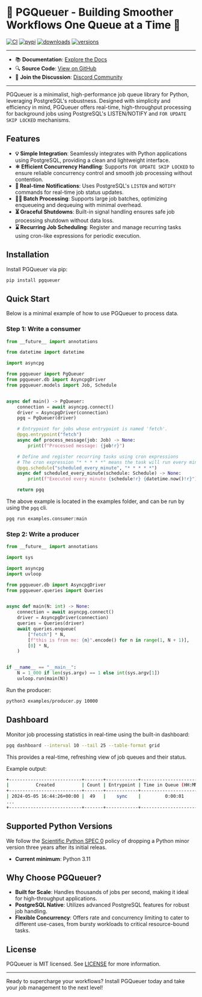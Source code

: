 # 🚀 PGQueuer - Building Smoother Workflows One Queue at a Time 🚀

[![CI](https://github.com/janbjorge/pgqueuer/actions/workflows/ci.yml/badge.svg)](https://github.com/janbjorge/pgqueuer/actions/workflows/ci.yml?query=branch%3Amain) [![pypi](https://img.shields.io/pypi/v/pgqueuer.svg)](https://pypi.python.org/pypi/pgqueuer) [![downloads](https://static.pepy.tech/badge/pgqueuer/month)](https://pepy.tech/project/pgqueuer) [![versions](https://img.shields.io/pypi/pyversions/pgqueuer.svg)](https://github.com/janbjorge/pgqueuer)

---

- 📚 **Documentation**: [Explore the Docs](https://pgqueuer.readthedocs.io/en/latest/)
- 🔍 **Source Code**: [View on GitHub](https://github.com/janbjorge/pgqueuer/)
- 💬 **Join the Discussion**: [Discord Community](https://discord.gg/C7YMBzcRMQ)

---

PGQueuer is a minimalist, high-performance job queue library for Python, leveraging PostgreSQL's robustness. Designed with simplicity and efficiency in mind, PGQueuer offers real-time, high-throughput processing for background jobs using PostgreSQL's LISTEN/NOTIFY and `FOR UPDATE SKIP LOCKED` mechanisms.

## Features

- **💡 Simple Integration**: Seamlessly integrates with Python applications using PostgreSQL, providing a clean and lightweight interface.
- **⚛️ Efficient Concurrency Handling**: Supports `FOR UPDATE SKIP LOCKED` to ensure reliable concurrency control and smooth job processing without contention.
- **🚧 Real-time Notifications**: Uses PostgreSQL's `LISTEN` and `NOTIFY` commands for real-time job status updates.
- **👨‍🎓 Batch Processing**: Supports large job batches, optimizing enqueueing and dequeuing with minimal overhead.
- **⏳ Graceful Shutdowns**: Built-in signal handling ensures safe job processing shutdown without data loss.
- **⌛ Recurring Job Scheduling**: Register and manage recurring tasks using cron-like expressions for periodic execution.

## Installation

Install PGQueuer via pip:

```bash
pip install pgqueuer
```

## Quick Start

Below is a minimal example of how to use PGQueuer to process data.

### Step 1: Write a consumer

```python
from __future__ import annotations

from datetime import datetime

import asyncpg

from pgqueuer import PgQueuer
from pgqueuer.db import AsyncpgDriver
from pgqueuer.models import Job, Schedule


async def main() -> PgQueuer:
    connection = await asyncpg.connect()
    driver = AsyncpgDriver(connection)
    pgq = PgQueuer(driver)

    # Entrypoint for jobs whose entrypoint is named 'fetch'.
    @pgq.entrypoint("fetch")
    async def process_message(job: Job) -> None:
        print(f"Processed message: {job!r}")

    # Define and register recurring tasks using cron expressions
    # The cron expression "* * * * *" means the task will run every minute
    @pgq.schedule("scheduled_every_minute", "* * * * *")
    async def scheduled_every_minute(schedule: Schedule) -> None:
        print(f"Executed every minute {schedule!r} {datetime.now()!r}")

    return pgq
```

The above example is located in the examples folder, and can be run by using the `pgq` cli.
```bash
pgq run examples.consumer:main
```

### Step 2: Write a producer

```python
from __future__ import annotations

import sys

import asyncpg
import uvloop

from pgqueuer.db import AsyncpgDriver
from pgqueuer.queries import Queries


async def main(N: int) -> None:
    connection = await asyncpg.connect()
    driver = AsyncpgDriver(connection)
    queries = Queries(driver)
    await queries.enqueue(
        ["fetch"] * N,
        [f"this is from me: {n}".encode() for n in range(1, N + 1)],
        [0] * N,
    )


if __name__ == "__main__":
    N = 1_000 if len(sys.argv) == 1 else int(sys.argv[1])
    uvloop.run(main(N))
```

Run the producer:
```bash
python3 examples/producer.py 10000
```

## Dashboard

Monitor job processing statistics in real-time using the built-in dashboard:

```bash
pgq dashboard --interval 10 --tail 25 --table-format grid
```
This provides a real-time, refreshing view of job queues and their status.

Example output:

```bash
+---------------------------+-------+------------+--------------------------+------------+----------+
|          Created          | Count | Entrypoint | Time in Queue (HH:MM:SS) |   Status   | Priority |
+---------------------------+-------+------------+--------------------------+------------+----------+
| 2024-05-05 16:44:26+00:00 |  49   |    sync    |         0:00:01          | successful |    0     |
...
+---------------------------+-------+------------+--------------------------+------------+----------+
```

## Supported Python Versions

We follow the [Scientific Python SPEC 0](https://scientific-python.org/specs/spec-0000/) policy of dropping a Python minor version three years after its initial releas.

- **Current minimum**: Python 3.11


## Why Choose PGQueuer?

- **Built for Scale**: Handles thousands of jobs per second, making it ideal for high-throughput applications.
- **PostgreSQL Native**: Utilizes advanced PostgreSQL features for robust job handling.
- **Flexible Concurrency**: Offers rate and concurrency limiting to cater to different use-cases, from bursty workloads to critical resource-bound tasks.

## License

PGQueuer is MIT licensed. See [LICENSE](LICENSE) for more information.

---
Ready to supercharge your workflows? Install PGQueuer today and take your job management to the next level!
